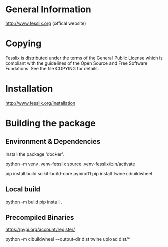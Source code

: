 # General Information

http://www.fesslix.org (offical website)


# Copying

Fesslix is distributed under the terms of the General Public License which
is compliant with the guidelines of the Open Source and Free Software
Fundations. See the file COPYING for details.


# Installation

http://www.fesslix.org/installation


# Building the package

## Environment & Dependencies

Install the package 'docker'.

python -m venv .venv-fesslix
source .venv-fesslix/bin/activate

pip install build scikit-build-core pybind11
pip install twine cibuildwheel

## Local build

python -m build
pip install .

## Precompiled Binaries
https://pypi.org/account/register/

python -m cibuildwheel --output-dir dist
twine upload dist/*

